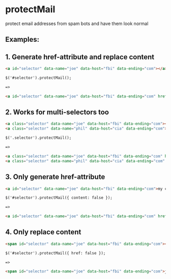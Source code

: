 # protectMail
protect email addresses from spam bots and have them look normal


##  __Examples:__


## 1. Generate href-attribute and replace content

```html
<a id="selector" data-name="joe" data-host="fbi" data-ending="com"></a>

$('#selector').protectMail();

=>

<a id="selector" data-name="joe" data-host="fbi" data-ending="com" href="joe@fbi.com">joe@fbi.com</a>
```


## 2. Works for multi-selectors too

```html
<a class="selector" data-name="joe" data-host="fbi" data-ending="com"></a>
<a class="selector" data-name="phil" data-host="cia" data-ending="com"></a>

$('.selector').protectMail();

=>

<a class="selector" data-name="joe" data-host="fbi" data-ending="com" href="joe@fbi.com">joe@fbi.com</a>
<a class="selector" data-name="phil" data-host="cia" data-ending="com" href="phil@cia.com">phil@cia.com</a>
```


## 3. Only generate href-attribute

```html
<a id="selector" data-name="joe" data-host="fbi" data-ending="com">my custom content</a>

$('#selector').protectMail({ content: false });

=>

<a id="selector" data-name="joe" data-host="fbi" data-ending="com" href="joe@fbi.com">my custom content</a>
```


## 4. Only replace content

```html
<span id="selector" data-name="joe" data-host="fbi" data-ending="com"></span>

$('#selector').protectMail({ href: false });

=>

<span id="selector" data-name="joe" data-host="fbi" data-ending="com">joe@fbi.com</span>
```

